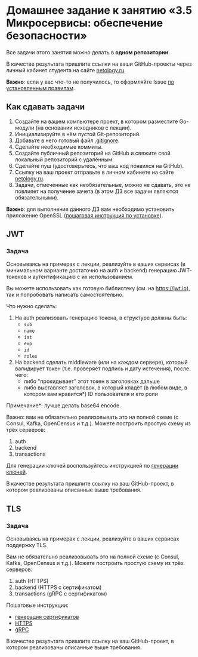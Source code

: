 # Домашнее задание к занятию «3.5 Микросервисы: обеспечение безопасности»

Все задачи этого занятия можно делать в **одном репозитории**.

В качестве результата пришлите ссылки на ваши GitHub-проекты через личный кабинет студента на сайте [netology.ru](https://netology.ru).

**Важно**: если у вас что-то не получилось, то оформляйте Issue [по установленным правилам](../report-requirements.md).

## Как сдавать задачи

1. Создайте на вашем компьютере проект, в котором разместите Go-модули (на основании исходников с лекции).
1. Инициализируйте в нём пустой Git-репозиторий.
1. Добавьте в него готовый файл [.gitignore](../.gitignore).
1. Сделайте необходимые коммиты.
1. Создайте публичный репозиторий на GitHub и свяжите свой локальный репозиторий с удалённым.
1. Сделайте пуш (удостоверьтесь, что ваш код появился на GitHub).
1. Ссылку на ваш проект отправьте в личном кабинете на сайте [netology.ru](https://netology.ru).
1. Задачи, отмеченные как необязательные, можно не сдавать, это не повлияет на получение зачета (в этом ДЗ все задачи являются обязательными).

**Важно**: для выполнения данного ДЗ вам необходимо установить приложение OpenSSL ([пошаговая инструкция по установке](openssl.md)).

## JWT

### Задача

Основываясь на примерах с лекции, реализуйте в ваших сервисах (в минимальном варианте достаточно на auth и backend) генерацию JWT-токенов и аутентификацию с их использованием.

Вы можете использовать как готовую библиотеку (см. на https://jwt.io), так и попробовать написать самостоятельно.

Что нужно сделать:
1. На auth реализовать генерацию токена, в структуре должны быть:
    * `sub`
    * `name`
    * `iat`
    * `exp`
    * `id`
    * `roles`
1. На backend сделать middleware (или на каждом сервере), который валидирует токен (т.е. проверяет подпись и дату истечения), после чего:
    * либо "прокидывает" этот токен в заголовках дальше
    * либо выставляет заголовок, в который кладёт (в любом виде, в котором вам нравится*) ID пользователя и его роли

Примечание*: лучше делать base64 encode.

Важно: вам не обязательно реализовывать это на полной схеме (с Consul, Kafka, OpenCensus и т.д.). Можете построить простую схему из трёх серверов:
1. auth
1. backend
1. transactions

Для генерации ключей воспользуйтесь инструкцией по [генерации ключей](keypair.md).

В качестве результата пришлите ссылку на ваш GitHub-проект, в котором реализованы описанные выше требования.

## TLS

### Задача

Основываясь на примерах с лекции, реализуйте в ваших сервисах поддержку TLS.

Вам не обязательно реализовывать это на полной схеме (с Consul, Kafka, OpenCensus и т.д.). Можете построить простую схему из трёх серверов:
1. auth (HTTPS)
1. backend (HTTPS с сертификатом)
1. transactions (gRPC с сертификатом)

Пошаговые инструкции:
* [генерация сертификатов](certificates.md)
* [HTTPS](https.md)
* [gRPC](grpc.md)

В качестве результата пришлите ссылку на ваш GitHub-проект, в котором реализованы описанные выше требования.
